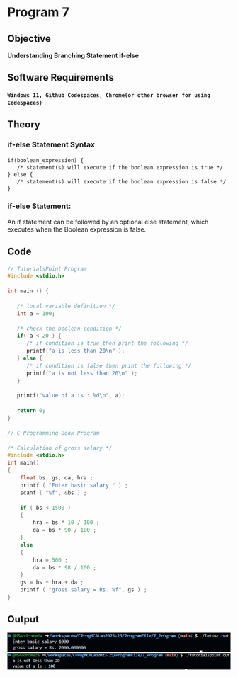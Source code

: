 # Program 7
## Objective
**Understanding Branching Statement if-else**


## Software Requirements
**`Windows 11, Github Codespaces, Chrome(or other browser for using CodeSpaces)`**


## Theory

### if-else Statement Syntax
```
if(boolean_expression) {
   /* statement(s) will execute if the boolean expression is true */
} else {
   /* statement(s) will execute if the boolean expression is false */
}
```

### if-else Statement:
An if statement can be followed by an optional else statement, which executes when the Boolean expression is false.


## Code
```c
// TutorialsPoint Program
#include <stdio.h>
 
int main () {

   /* local variable definition */
   int a = 100;
 
   /* check the boolean condition */
   if( a < 20 ) {
      /* if condition is true then print the following */
      printf("a is less than 20\n" );
   } else {
      /* if condition is false then print the following */
      printf("a is not less than 20\n" );
   }
   
   printf("value of a is : %d\n", a);
 
   return 0;
}

// C Programming Book Program

/* Calculation of gross salary */ 
#include <stdio.h>
int main() 
{ 
    float bs, gs, da, hra ; 
    printf ( "Enter basic salary " ) ; 
    scanf ( "%f", &bs ) ; 

    if ( bs < 1500 )
    { 
        hra = bs * 10 / 100 ; 
        da = bs * 90 / 100 ; 
    } 
    else 
    { 
        hra = 500 ; 
        da = bs * 98 / 100 ; 
    } 
    gs = bs + hra + da ; 
    printf ( "gross salary = Rs. %f", gs ) ; 
} 

```

## Output
![Understanding Variables Program Output Tutorialspoint](./ifelse_Program_output1.png)
![Understanding Variables Program Output LetusC](./ifelse_Program_output2.png)